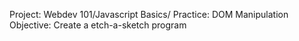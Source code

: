 Project: Webdev 101/Javascript Basics/
Practice: DOM Manipulation
Objective: Create a etch-a-sketch program

